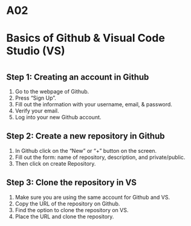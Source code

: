 # A02
<!DOCTYPE html>
<html>
 <body>
   <div>
    <h1>Basics of Github & Visual Code Studio (VS)<h1>
    <h2>Step 1: Creating an account in Github</h2>
	    <ol>
      		<li>Go to the webpage of Github.</li>
      		<li>Press “Sign Up”.</li>
      		<li>Fill out the information with your username, email, & password.</li>
      		<li>Verify your email.</li>
		    <li>Log into your new Github account.</li>
    	</ol>
    <h2>Step 2: Create a new repository in Github</h2>
	    <ol>
      		<li>In Github click on the “New” or “+” button on the screen.</li>
      		<li>Fill out the form: name of repository, description, and private/public.</li>
      		<li>Then click on create Repository.</li>
    	</ol>
    <h2>Step 3: Clone the repository in VS</h2>
	    <ol>
      		<li>Make sure you are using the same account for Github and VS.</li>
            <li>Copy the URL of the repository on Github.</li>
      		<li>Find the option to clone the repository on VS.</li>
      		<li>Place the URL and clone the repository.</li>
    	</ol>
    <h2></h2>
   </div>
 </body>
</html>
